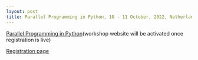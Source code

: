 ```yaml
---
layout: post
title: Parallel Programming in Python, 10 - 11 October, 2022, Netherlands eScience Center
---
```


[Parallel Programming in Python](https://esciencecenter-digital-skills.github.io/)(workshop website will be activated once registration is live)

[Registration page](https://www.eventbrite.co.uk/e/parallel-programming-in-python-tickets-399449653667)
